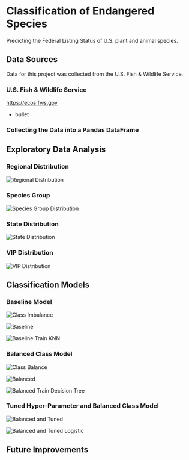 # Classification of Endangered Species

Predicting the Federal Listing Status of U.S. plant and animal species.

## Data Sources

Data for this project was collected from the U.S. Fish & Wildlife Service.

### U.S. Fish & Wildlife Service

https://ecos.fws.gov

* bullet

### Collecting the Data into a Pandas DataFrame

## Exploratory Data Analysis

### Regional Distribution

![Regional Distribution](/Plots/Regional_Distribution.png)

### Species Group

![Species Group Distribution](/Plots/Species_Group_Distribution.png)

### State Distribution

![State Distribution](/Plots/State_Distribution.png)

### VIP Distribution

![VIP Distribution](/Plots/VIP_Distribution.png)

## Classification Models

### Baseline Model

![Class Imbalance](/Plots/Class_Imbalance.png)

![Baseline](/Plots/Baseline.png)

![Baseline Train KNN](/Plots/Baseline_Train_KNN.png)

### Balanced Class Model

![Class Balance](/Plots/Class_Balance.png)

![Balanced](/Plots/Balanced.png)

![Balanced Train Decision Tree](/Plots/Balanced_Train_Decision_Tree.png)

### Tuned Hyper-Parameter and Balanced Class Model

![Balanced and Tuned](/Plots/Balanced_and_Tuned.png)

![Balanced and Tuned Logistic](/Plots/Tuned_Train_Logistic.png)

## Future Improvements